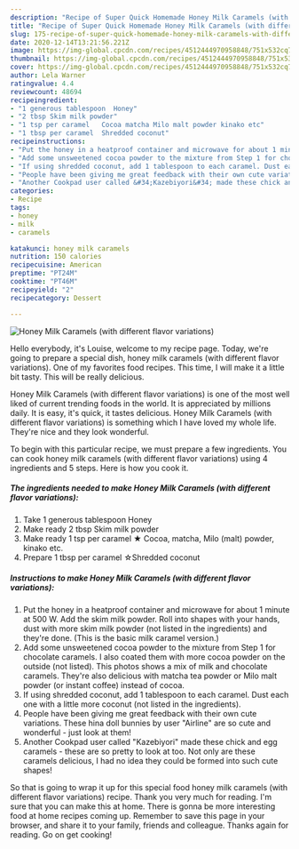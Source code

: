 ```yaml
---
description: "Recipe of Super Quick Homemade Honey Milk Caramels (with different flavor variations)"
title: "Recipe of Super Quick Homemade Honey Milk Caramels (with different flavor variations)"
slug: 175-recipe-of-super-quick-homemade-honey-milk-caramels-with-different-flavor-variations
date: 2020-12-14T13:21:56.221Z
image: https://img-global.cpcdn.com/recipes/4512444970958848/751x532cq70/honey-milk-caramels-with-different-flavor-variations-recipe-main-photo.jpg
thumbnail: https://img-global.cpcdn.com/recipes/4512444970958848/751x532cq70/honey-milk-caramels-with-different-flavor-variations-recipe-main-photo.jpg
cover: https://img-global.cpcdn.com/recipes/4512444970958848/751x532cq70/honey-milk-caramels-with-different-flavor-variations-recipe-main-photo.jpg
author: Lela Warner
ratingvalue: 4.4
reviewcount: 48694
recipeingredient:
- "1 generous tablespoon  Honey"
- "2 tbsp Skim milk powder"
- "1 tsp per caramel   Cocoa matcha Milo malt powder kinako etc"
- "1 tbsp per caramel  Shredded coconut"
recipeinstructions:
- "Put the honey in a heatproof container and microwave for about 1 minute at 500 W. Add the skim milk powder. Roll into shapes with your hands, dust with more skim milk powder (not listed in the ingredients) and they&#39;re done. (This is the basic milk caramel version.)"
- "Add some unsweetened cocoa powder to the mixture from Step 1 for chocolate caramels. I also coated them with more cocoa powder on the outside (not listed). This photos shows a mix of milk and chocolate caramels. They&#39;re also delicious with matcha tea powder or Milo malt powder (or instant coffee) instead of cocoa."
- "If using shredded coconut, add 1 tablespoon to each caramel. Dust each one with a little more coconut (not listed in the ingredients)."
- "People have been giving me great feedback with their own cute variations. These hina doll bunnies by user &#34;Airline&#34; are so cute and wonderful - just look at them!"
- "Another Cookpad user called &#34;Kazebiyori&#34; made these chick and egg caramels - these are so pretty to look at too. Not only are these caramels delicious, I had no idea they could be formed into such cute shapes!"
categories:
- Recipe
tags:
- honey
- milk
- caramels

katakunci: honey milk caramels 
nutrition: 150 calories
recipecuisine: American
preptime: "PT24M"
cooktime: "PT46M"
recipeyield: "2"
recipecategory: Dessert

---
```



![Honey Milk Caramels (with different flavor variations)](https://img-global.cpcdn.com/recipes/4512444970958848/751x532cq70/honey-milk-caramels-with-different-flavor-variations-recipe-main-photo.jpg)

Hello everybody, it's Louise, welcome to my recipe page. Today, we're going to prepare a special dish, honey milk caramels (with different flavor variations). One of my favorites food recipes. This time, I will make it a little bit tasty. This will be really delicious.



Honey Milk Caramels (with different flavor variations) is one of the most well liked of current trending foods in the world. It is appreciated by millions daily. It is easy, it's quick, it tastes delicious. Honey Milk Caramels (with different flavor variations) is something which I have loved my whole life. They're nice and they look wonderful.


To begin with this particular recipe, we must prepare a few ingredients. You can cook honey milk caramels (with different flavor variations) using 4 ingredients and 5 steps. Here is how you cook it.

<!--inarticleads1-->

##### The ingredients needed to make Honey Milk Caramels (with different flavor variations):

1. Take 1 generous tablespoon  Honey
1. Make ready 2 tbsp Skim milk powder
1. Make ready 1 tsp per caramel  ★ Cocoa, matcha, Milo (malt) powder, kinako etc.
1. Prepare 1 tbsp per caramel  ☆Shredded coconut




<!--inarticleads2-->

##### Instructions to make Honey Milk Caramels (with different flavor variations):

1. Put the honey in a heatproof container and microwave for about 1 minute at 500 W. Add the skim milk powder. Roll into shapes with your hands, dust with more skim milk powder (not listed in the ingredients) and they&#39;re done. (This is the basic milk caramel version.)
1. Add some unsweetened cocoa powder to the mixture from Step 1 for chocolate caramels. I also coated them with more cocoa powder on the outside (not listed). This photos shows a mix of milk and chocolate caramels. They&#39;re also delicious with matcha tea powder or Milo malt powder (or instant coffee) instead of cocoa.
1. If using shredded coconut, add 1 tablespoon to each caramel. Dust each one with a little more coconut (not listed in the ingredients).
1. People have been giving me great feedback with their own cute variations. These hina doll bunnies by user &#34;Airline&#34; are so cute and wonderful - just look at them!
1. Another Cookpad user called &#34;Kazebiyori&#34; made these chick and egg caramels - these are so pretty to look at too. Not only are these caramels delicious, I had no idea they could be formed into such cute shapes!




So that is going to wrap it up for this special food honey milk caramels (with different flavor variations) recipe. Thank you very much for reading. I'm sure that you can make this at home. There is gonna be more interesting food at home recipes coming up. Remember to save this page in your browser, and share it to your family, friends and colleague. Thanks again for reading. Go on get cooking!
